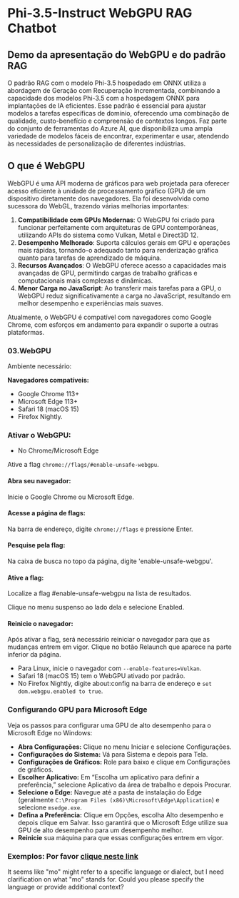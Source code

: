 <!--
CO_OP_TRANSLATOR_METADATA:
{
  "original_hash": "faa063cfc6d50047bbfdb58a90d520ad",
  "translation_date": "2025-04-04T12:45:59+00:00",
  "source_file": "md\\02.Application\\01.TextAndChat\\Phi3\\WebGPUWithPhi35Readme.md",
  "language_code": "mo"
}
-->
# Phi-3.5-Instruct WebGPU RAG Chatbot

## Demo da apresentação do WebGPU e do padrão RAG

O padrão RAG com o modelo Phi-3.5 hospedado em ONNX utiliza a abordagem de Geração com Recuperação Incrementada, combinando a capacidade dos modelos Phi-3.5 com a hospedagem ONNX para implantações de IA eficientes. Esse padrão é essencial para ajustar modelos a tarefas específicas de domínio, oferecendo uma combinação de qualidade, custo-benefício e compreensão de contextos longos. Faz parte do conjunto de ferramentas do Azure AI, que disponibiliza uma ampla variedade de modelos fáceis de encontrar, experimentar e usar, atendendo às necessidades de personalização de diferentes indústrias.

## O que é WebGPU 
WebGPU é uma API moderna de gráficos para web projetada para oferecer acesso eficiente à unidade de processamento gráfico (GPU) de um dispositivo diretamente dos navegadores. Ela foi desenvolvida como sucessora do WebGL, trazendo várias melhorias importantes:

1. **Compatibilidade com GPUs Modernas**: O WebGPU foi criado para funcionar perfeitamente com arquiteturas de GPU contemporâneas, utilizando APIs do sistema como Vulkan, Metal e Direct3D 12.
2. **Desempenho Melhorado**: Suporta cálculos gerais em GPU e operações mais rápidas, tornando-o adequado tanto para renderização gráfica quanto para tarefas de aprendizado de máquina.
3. **Recursos Avançados**: O WebGPU oferece acesso a capacidades mais avançadas de GPU, permitindo cargas de trabalho gráficas e computacionais mais complexas e dinâmicas.
4. **Menor Carga no JavaScript**: Ao transferir mais tarefas para a GPU, o WebGPU reduz significativamente a carga no JavaScript, resultando em melhor desempenho e experiências mais suaves.

Atualmente, o WebGPU é compatível com navegadores como Google Chrome, com esforços em andamento para expandir o suporte a outras plataformas.

### 03.WebGPU
Ambiente necessário:

**Navegadores compatíveis:** 
- Google Chrome 113+
- Microsoft Edge 113+
- Safari 18 (macOS 15)
- Firefox Nightly.

### Ativar o WebGPU:

- No Chrome/Microsoft Edge 

Ative a flag `chrome://flags/#enable-unsafe-webgpu`.

#### Abra seu navegador:
Inicie o Google Chrome ou Microsoft Edge.

#### Acesse a página de flags:
Na barra de endereço, digite `chrome://flags` e pressione Enter.

#### Pesquise pela flag:
Na caixa de busca no topo da página, digite 'enable-unsafe-webgpu'.

#### Ative a flag:
Localize a flag #enable-unsafe-webgpu na lista de resultados.

Clique no menu suspenso ao lado dela e selecione Enabled.

#### Reinicie o navegador:

Após ativar a flag, será necessário reiniciar o navegador para que as mudanças entrem em vigor. Clique no botão Relaunch que aparece na parte inferior da página.

- Para Linux, inicie o navegador com `--enable-features=Vulkan`.
- Safari 18 (macOS 15) tem o WebGPU ativado por padrão.
- No Firefox Nightly, digite about:config na barra de endereço e `set dom.webgpu.enabled to true`.

### Configurando GPU para Microsoft Edge 

Veja os passos para configurar uma GPU de alto desempenho para o Microsoft Edge no Windows:

- **Abra Configurações:** Clique no menu Iniciar e selecione Configurações.
- **Configurações do Sistema:** Vá para Sistema e depois para Tela.
- **Configurações de Gráficos:** Role para baixo e clique em Configurações de gráficos.
- **Escolher Aplicativo:** Em “Escolha um aplicativo para definir a preferência,” selecione Aplicativo da área de trabalho e depois Procurar.
- **Selecione o Edge:** Navegue até a pasta de instalação do Edge (geralmente `C:\Program Files (x86)\Microsoft\Edge\Application`) e selecione `msedge.exe`.
- **Defina a Preferência:** Clique em Opções, escolha Alto desempenho e depois clique em Salvar.
Isso garantirá que o Microsoft Edge utilize sua GPU de alto desempenho para um desempenho melhor. 
- **Reinicie** sua máquina para que essas configurações entrem em vigor.

### Exemplos: Por favor [clique neste link](https://github.com/microsoft/aitour-exploring-cutting-edge-models/tree/main/src/02.ONNXRuntime/01.WebGPUChatRAG)

It seems like "mo" might refer to a specific language or dialect, but I need clarification on what "mo" stands for. Could you please specify the language or provide additional context?